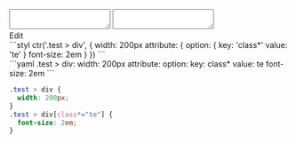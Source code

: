 <div data-size="230" class="code-cont" data-example="attribute-value">
    <div class="code">
        <div class="code-wrap">
            <textarea id="stylus"></textarea>
            <textarea id="css"></textarea>
            <div class="edit-code">
                <span>Edit</span>
            </div>
        </div>
    </div>
</div>


<div data-size="230" data-examples="stylus"></div>
```styl
ctr('.test > div', {
  width: 200px
  attribute: {
    option: {
      key: 'class*'
      value: 'te'
    }
    font-size: 2em
  }
})
```

<div data-size="230" data-examples="yaml"></div>
```yaml
.test > div:
  width: 200px
  attribute:
    option:
      key: class*
      value: te
    font-size: 2em
```

```css
.test > div {
  width: 200px;
}
.test > div[class*="te"] {
  font-size: 2em;
}
```
<div class="cf"></div>
